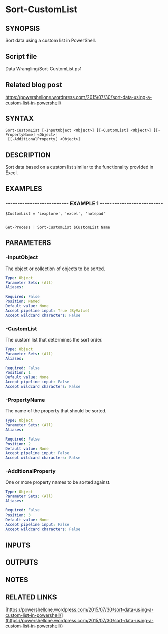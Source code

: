 # Sort-CustomList

## SYNOPSIS
Sort data using a custom list in PowerShell.

## Script file
Data Wrangling\Sort-CustomList.ps1

## Related blog post
https://powershellone.wordpress.com/2015/07/30/sort-data-using-a-custom-list-in-powershell/

## SYNTAX

```
Sort-CustomList [-InputObject <Object>] [[-CustomList] <Object>] [[-PropertyName] <Object>]
 [[-AdditionalProperty] <Object>]
```

## DESCRIPTION
Sort data based on a custom list similar to the functionality provided in Excel.

## EXAMPLES

### -------------------------- EXAMPLE 1 --------------------------
```
$CustomList = 'iexplore', 'excel', 'notepad'


Get-Process | Sort-CustomList $CustomList Name
```
## PARAMETERS

### -InputObject
The object or collection of objects to be sorted.

```yaml
Type: Object
Parameter Sets: (All)
Aliases: 

Required: False
Position: Named
Default value: None
Accept pipeline input: True (ByValue)
Accept wildcard characters: False
```

### -CustomList
The custom list that determines the sort order.

```yaml
Type: Object
Parameter Sets: (All)
Aliases: 

Required: False
Position: 1
Default value: None
Accept pipeline input: False
Accept wildcard characters: False
```

### -PropertyName
The name of the property that should be sorted.

```yaml
Type: Object
Parameter Sets: (All)
Aliases: 

Required: False
Position: 2
Default value: None
Accept pipeline input: False
Accept wildcard characters: False
```

### -AdditionalProperty
One or more property names to be sorted against.

```yaml
Type: Object
Parameter Sets: (All)
Aliases: 

Required: False
Position: 3
Default value: None
Accept pipeline input: False
Accept wildcard characters: False
```

## INPUTS

## OUTPUTS

## NOTES

## RELATED LINKS

[https://powershellone.wordpress.com/2015/07/30/sort-data-using-a-custom-list-in-powershell/](https://powershellone.wordpress.com/2015/07/30/sort-data-using-a-custom-list-in-powershell/)


